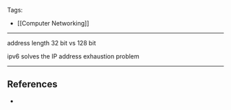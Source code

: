Tags:
- [[Computer Networking]]
---
address length 32 bit vs 128 bit

ipv6 solves the IP address exhaustion problem

---
## References
- 